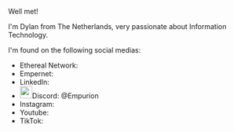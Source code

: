 Well met!

I'm Dylan from The Netherlands, very passionate about Information Technology.

I'm found on the following social medias:

- Ethereal Network:
- Empernet:
- LinkedIn:
- <img src="https://www.pngkey.com/png/full/17-179750_discord-logo-png.png" width="25">Discord: @Empurion
- Instagram:
- Youtube:
- TikTok:

